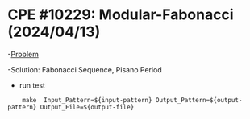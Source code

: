 # CPE #10229: Modular-Fabonacci (2024/04/13)
-[Problem](https://cpe.cse.nsysu.edu.tw/cpe/file/attendance/problemPdf/10229.pdf)

-Solution: Fabonacci Sequence, Pisano Period

- run test
```
	make  Input_Pattern=${input-pattern} Output_Pattern=${output-pattern} Output_File=${output-file}
```
